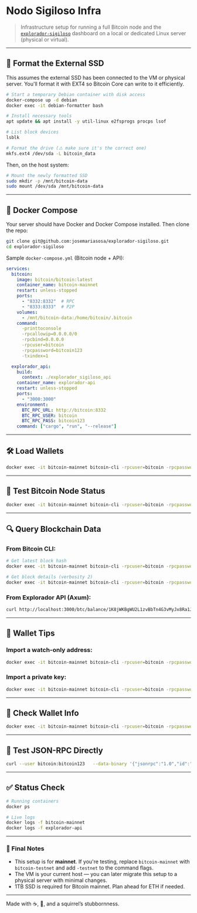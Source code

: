 # Nodo Sigiloso Infra

> Infrastructure setup for running a full Bitcoin node and the [`explorador-sigiloso`](https://github.com/josemariasosa/explorador-sigiloso) dashboard on a local or dedicated Linux server (physical or virtual).

---

## 💾 Format the External SSD

This assumes the external SSD has been connected to the VM or physical server. You'll format it with EXT4 so Bitcoin Core can write to it efficiently.

```bash
# Start a temporary Debian container with disk access
docker-compose up -d debian
docker exec -it debian-formatter bash

# Install necessary tools
apt update && apt install -y util-linux e2fsprogs procps lsof

# List block devices
lsblk

# Format the drive (⚠️ make sure it's the correct one)
mkfs.ext4 /dev/sda -L bitcoin_data
```

Then, on the host system:

```bash
# Mount the newly formatted SSD
sudo mkdir -p /mnt/bitcoin-data
sudo mount /dev/sda /mnt/bitcoin-data
```

---

## 🐳 Docker Compose

Your server should have Docker and Docker Compose installed. Then clone the repo:

```bash
git clone git@github.com:josemariasosa/explorador-sigiloso.git
cd explorador-sigiloso
```

Sample `docker-compose.yml` (Bitcoin node + API):

```yaml
services:
  bitcoin:
    image: bitcoin/bitcoin:latest
    container_name: bitcoin-mainnet
    restart: unless-stopped
    ports:
      - "8332:8332"  # RPC
      - "8333:8333"  # P2P
    volumes:
      - /mnt/bitcoin-data:/home/bitcoin/.bitcoin
    command:
      -printtoconsole
      -rpcallowip=0.0.0.0/0
      -rpcbind=0.0.0.0
      -rpcuser=bitcoin
      -rpcpassword=bitcoin123
      -txindex=1

  explorador_api:
    build:
      context: ./explorador_sigiloso_api
    container_name: explorador-api
    restart: unless-stopped
    ports:
      - "3000:3000"
    environment:
      BTC_RPC_URL: http://bitcoin:8332
      BTC_RPC_USER: bitcoin
      BTC_RPC_PASS: bitcoin123
    command: ["cargo", "run", "--release"]
```

---

## 🛠️ Load Wallets

```bash
docker exec -it bitcoin-mainnet bitcoin-cli -rpcuser=bitcoin -rpcpassword=bitcoin123 createwallet default
```

---

## 🧪 Test Bitcoin Node Status

```bash
docker exec -it bitcoin-mainnet bitcoin-cli -rpcuser=bitcoin -rpcpassword=bitcoin123 getblockchaininfo
```

---

## 🔍 Query Blockchain Data

### From Bitcoin CLI:

```bash
# Get latest block hash
docker exec -it bitcoin-mainnet bitcoin-cli -rpcuser=bitcoin -rpcpassword=bitcoin123 getbestblockhash

# Get block details (verbosity 2)
docker exec -it bitcoin-mainnet bitcoin-cli -rpcuser=bitcoin -rpcpassword=bitcoin123 getblock <BLOCK_HASH> 2
```

### From Explorador API (Axum):

```bash
curl http://localhost:3000/btc/balance/1K8jWKBgWU2L1zvBbTn4G3vMyJx8Ra1J6G
```

---

## 🧠 Wallet Tips

### Import a watch-only address:

```bash
docker exec -it bitcoin-mainnet bitcoin-cli -rpcuser=bitcoin -rpcpassword=bitcoin123 importaddress "bc1q..." "watchaddr" false
```

### Import a private key:

```bash
docker exec -it bitcoin-mainnet bitcoin-cli -rpcuser=bitcoin -rpcpassword=bitcoin123 importprivkey "cTp..." "mykey" false
```

---

## 🔐 Check Wallet Info

```bash
docker exec -it bitcoin-mainnet bitcoin-cli -rpcuser=bitcoin -rpcpassword=bitcoin123 getwalletinfo
```

---

## 📡 Test JSON-RPC Directly

```bash
curl --user bitcoin:bitcoin123   --data-binary '{"jsonrpc":"1.0","id":"test","method":"getblockchaininfo","params":[]}'   -H 'content-type:text/plain;'   http://localhost:8332/
```

---

## ✅ Status Check

```bash
# Running containers
docker ps

# Live logs
docker logs -f bitcoin-mainnet
docker logs -f explorador-api
```

---

### 👋 Final Notes

- This setup is for **mainnet**. If you're testing, replace `bitcoin-mainnet` with `bitcoin-testnet` and add `-testnet` to the command flags.
- The VM is your current host — you can later migrate this setup to a physical server with minimal changes.
- 1TB SSD is required for Bitcoin mainnet. Plan ahead for ETH if needed.

---

Made with ☕, 🧠, and a squirrel’s stubbornness.
